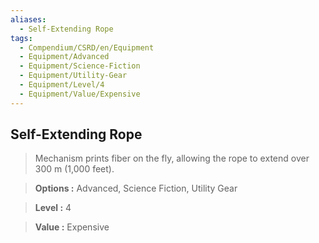 ```yaml
---
aliases:
  - Self-Extending Rope
tags:
  - Compendium/CSRD/en/Equipment
  - Equipment/Advanced
  - Equipment/Science-Fiction
  - Equipment/Utility-Gear
  - Equipment/Level/4
  - Equipment/Value/Expensive
---
```

    
      
## Self-Extending Rope      
      
>Mechanism prints fiber on the fly, allowing the rope to extend over 300 m (1,000 feet).      
> **Options :** Advanced, Science Fiction, Utility Gear      
> **Level :** 4      
> **Value :** Expensive